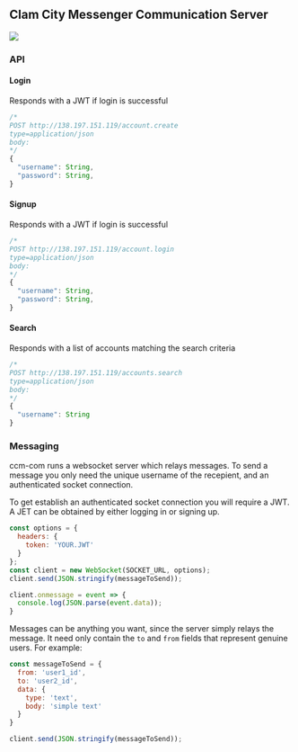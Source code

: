 ## Clam City Messenger Communication Server

![](https://travis-ci.org/dharness/ccm-com.svg?branch=master)

### API

#### Login

Responds with a JWT if login is successful

``` javascript
/*
POST http://138.197.151.119/account.create
type=application/json
body:
*/
{
  "username": String,
  "password": String,
}
```


#### Signup

Responds with a JWT if login is successful

``` javascript
/*
POST http://138.197.151.119/account.login
type=application/json
body:
*/
{
  "username": String,
  "password": String,
}
```

#### Search

Responds with a list of accounts matching the search criteria

``` javascript
/*
POST http://138.197.151.119/accounts.search
type=application/json
body:
*/
{
  "username": String
}
```

### Messaging

ccm-com runs a websocket server which relays messages. To send a message you
only need the unique username of the recepient, and an authenticated socket connection.

To get establish an authenticated socket connection you will require a JWT. A JET can
be obtained by either logging in or signing up.

``` javascript
const options = {
  headers: {
    token: 'YOUR.JWT'
  }
};
const client = new WebSocket(SOCKET_URL, options);
client.send(JSON.stringify(messageToSend));

client.onmessage = event => {
  console.log(JSON.parse(event.data));
}
```

Messages can be anything you want, since the server simply relays the message.
It need only contain the `to` and `from` fields that represent genuine users. For example:

``` javascript
const messageToSend = {
  from: 'user1_id',
  to: 'user2_id',
  data: {
    type: 'text',
    body: 'simple text'
  }  
}

client.send(JSON.stringify(messageToSend));
```